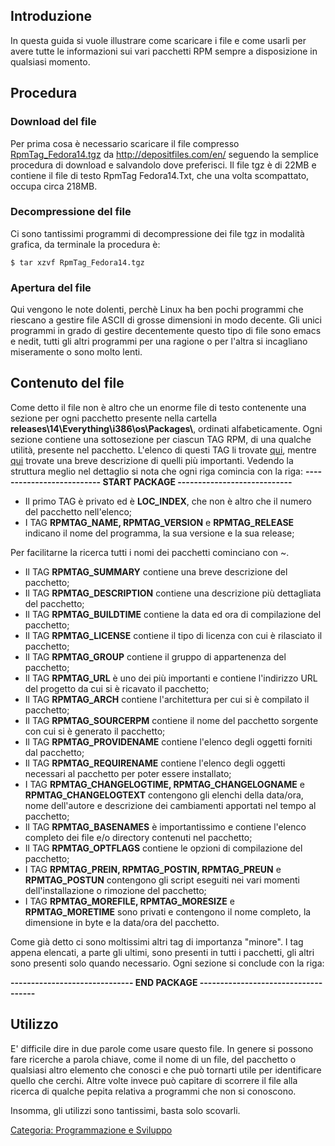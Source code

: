 Introduzione
------------

In questa guida si vuole illustrare come scaricare i file e come usarli per avere tutte le informazioni sui vari pacchetti RPM sempre a disposizione in qualsiasi momento.

Procedura
---------

### Download del file

Per prima cosa è necessario scaricare il file compresso [RpmTag\_Fedora14.tgz](http://depositfiles.com/en/files/035hb0xq8) da <http://depositfiles.com/en/> seguendo la semplice procedura di download e salvandolo dove preferisci.
Il file tgz è di 22MB e contiene il file di testo RpmTag Fedora14.Txt, che una volta scompattato, occupa circa 218MB.

### Decompressione del file

Ci sono tantissimi programmi di decompressione dei file tgz in modalità grafica, da terminale la procedura è:

`$ tar xzvf RpmTag_Fedora14.tgz`

### Apertura del file

Qui vengono le note dolenti, perchè Linux ha ben pochi programmi che riescano a gestire file ASCII di grosse dimensioni in modo decente.
Gli unici programmi in grado di gestire decentemente questo tipo di file sono emacs e nedit, tutti gli altri programmi per una ragione o per l'altra si incagliano miseramente o sono molto lenti.

Contenuto del file
------------------

Come detto il file non è altro che un enorme file di testo contenente una sezione per ogni pacchetto presente nella cartella **releases\\14\\Everything\\i386\\os\\Packages\\**, ordinati alfabeticamente.
Ogni sezione contiene una sottosezione per ciascun TAG RPM, di una qualche utilità, presente nel pacchetto. L'elenco di questi TAG li trovate [qui](http://rpm.org/api/4.6.0/rpmtag_8h-source.html), mentre [qui](http://www.rpm.org/max-rpm/s1-rpm-inside-tags.html) trovate una breve descrizione di quelli più importanti.
Vedendo la struttura meglio nel dettaglio si nota che ogni riga comincia con la riga:
**-------------------------- START PACKAGE ----------------------------**

-   Il primo TAG è privato ed è **LOC\_INDEX**, che non è altro che il numero del pacchetto nell'elenco;
-   I TAG **RPMTAG\_NAME, RPMTAG\_VERSION** e **RPMTAG\_RELEASE** indicano il nome del programma, la sua versione e la sua release;

Per facilitarne la ricerca tutti i nomi dei pacchetti cominciano con ~.

-   Il TAG **RPMTAG\_SUMMARY** contiene una breve descrizione del pacchetto;
-   Il TAG **RPMTAG\_DESCRIPTION** contiene una descrizione più dettagliata del pacchetto;
-   Il TAG **RPMTAG\_BUILDTIME** contiene la data ed ora di compilazione del pacchetto;
-   Il TAG **RPMTAG\_LICENSE** contiene il tipo di licenza con cui è rilasciato il pacchetto;
-   Il TAG **RPMTAG\_GROUP** contiene il gruppo di appartenenza del pacchetto;
-   Il TAG **RPMTAG\_URL** è uno dei più importanti e contiene l'indirizzo URL del progetto da cui si è ricavato il pacchetto;
-   Il TAG **RPMTAG\_ARCH** contiene l'architettura per cui si è compilato il pacchetto;
-   Il TAG **RPMTAG\_SOURCERPM** contiene il nome del pacchetto sorgente con cui si è generato il pacchetto;
-   Il TAG **RPMTAG\_PROVIDENAME** contiene l'elenco degli oggetti forniti dal pacchetto;
-   Il TAG **RPMTAG\_REQUIRENAME** contiene l'elenco degli oggetti necessari al pacchetto per poter essere installato;
-   I TAG **RPMTAG\_CHANGELOGTIME, RPMTAG\_CHANGELOGNAME** e **RPMTAG\_CHANGELOGTEXT** contengono gli elenchi della data/ora, nome dell'autore e descrizione dei cambiamenti apportati nel tempo al pacchetto;
-   Il TAG **RPMTAG\_BASENAMES** è importantissimo e contiene l'elenco completo dei file e/o directory contenuti nel pacchetto;
-   Il TAG **RPMTAG\_OPTFLAGS** contiene le opzioni di compilazione del pacchetto;
-   I TAG **RPMTAG\_PREIN, RPMTAG\_POSTIN, RPMTAG\_PREUN** e **RPMTAG\_POSTUN** contengono gli script eseguiti nei vari momenti dell'installazione o rimozione del pacchetto;
-   I TAG **RPMTAG\_MOREFILE, RPMTAG\_MORESIZE** e **RPMTAG\_MORETIME** sono privati e contengono il nome completo, la dimensione in byte e la data/ora del pacchetto.

Come già detto ci sono moltissimi altri tag di importanza "minore". I tag appena elencati, a parte gli ultimi, sono presenti in tutti i pacchetti, gli altri sono presenti solo quando necessario.
Ogni sezione si conclude con la riga:

**------------------------------ END PACKAGE ------------------------------------**

Utilizzo
--------

E' difficile dire in due parole come usare questo file. In genere si possono fare ricerche a parola chiave, come il nome di un file, del pacchetto o qualsiasi altro elemento che conosci e che può tornarti utile per identificare quello che cerchi.
Altre volte invece può capitare di scorrere il file alla ricerca di qualche pepita relativa a programmi che non si conoscono.

Insomma, gli utilizzi sono tantissimi, basta solo scovarli.

[Categoria: Programmazione e Sviluppo](Categoria:_Programmazione_e_Sviluppo "wikilink")
